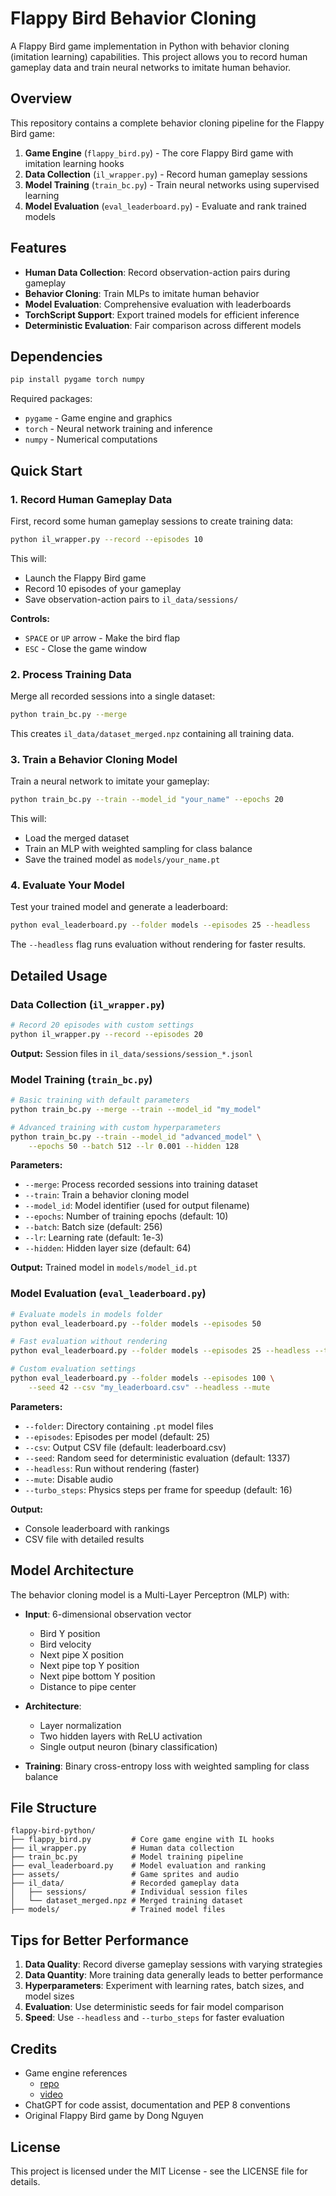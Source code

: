 # Flappy Bird Behavior Cloning

A Flappy Bird game implementation in Python with behavior cloning (imitation learning) capabilities. This project allows you to record human gameplay data and train neural networks to imitate human behavior.

## Overview

This repository contains a complete behavior cloning pipeline for the Flappy Bird game:

1. **Game Engine** (`flappy_bird.py`) - The core Flappy Bird game with imitation learning hooks
2. **Data Collection** (`il_wrapper.py`) - Record human gameplay sessions
3. **Model Training** (`train_bc.py`) - Train neural networks using supervised learning
4. **Model Evaluation** (`eval_leaderboard.py`) - Evaluate and rank trained models

## Features

- **Human Data Collection**: Record observation-action pairs during gameplay
- **Behavior Cloning**: Train MLPs to imitate human behavior
- **Model Evaluation**: Comprehensive evaluation with leaderboards
- **TorchScript Support**: Export trained models for efficient inference
- **Deterministic Evaluation**: Fair comparison across different models

## Dependencies

```bash
pip install pygame torch numpy
```

Required packages:
- `pygame` - Game engine and graphics
- `torch` - Neural network training and inference
- `numpy` - Numerical computations

## Quick Start

### 1. Record Human Gameplay Data

First, record some human gameplay sessions to create training data:

```bash
python il_wrapper.py --record --episodes 10
```

This will:
- Launch the Flappy Bird game
- Record 10 episodes of your gameplay
- Save observation-action pairs to `il_data/sessions/`

**Controls:**
- `SPACE` or `UP` arrow - Make the bird flap
- `ESC` - Close the game window

### 2. Process Training Data

Merge all recorded sessions into a single dataset:

```bash
python train_bc.py --merge
```

This creates `il_data/dataset_merged.npz` containing all training data.

### 3. Train a Behavior Cloning Model

Train a neural network to imitate your gameplay:

```bash
python train_bc.py --train --model_id "your_name" --epochs 20
```

This will:
- Load the merged dataset
- Train an MLP with weighted sampling for class balance
- Save the trained model as `models/your_name.pt`

### 4. Evaluate Your Model

Test your trained model and generate a leaderboard:

```bash
python eval_leaderboard.py --folder models --episodes 25 --headless
```

The `--headless` flag runs evaluation without rendering for faster results.

## Detailed Usage

### Data Collection (`il_wrapper.py`)

```bash
# Record 20 episodes with custom settings
python il_wrapper.py --record --episodes 20
```

**Output:** Session files in `il_data/sessions/session_*.jsonl`

### Model Training (`train_bc.py`)

```bash
# Basic training with default parameters
python train_bc.py --merge --train --model_id "my_model"

# Advanced training with custom hyperparameters
python train_bc.py --train --model_id "advanced_model" \
    --epochs 50 --batch 512 --lr 0.001 --hidden 128
```

**Parameters:**
- `--merge`: Process recorded sessions into training dataset
- `--train`: Train a behavior cloning model
- `--model_id`: Model identifier (used for output filename)
- `--epochs`: Number of training epochs (default: 10)
- `--batch`: Batch size (default: 256)
- `--lr`: Learning rate (default: 1e-3)
- `--hidden`: Hidden layer size (default: 64)

**Output:** Trained model in `models/model_id.pt`

### Model Evaluation (`eval_leaderboard.py`)

```bash
# Evaluate models in models folder
python eval_leaderboard.py --folder models --episodes 50

# Fast evaluation without rendering
python eval_leaderboard.py --folder models --episodes 25 --headless --turbo_steps 32

# Custom evaluation settings
python eval_leaderboard.py --folder models --episodes 100 \
    --seed 42 --csv "my_leaderboard.csv" --headless --mute
```

**Parameters:**
- `--folder`: Directory containing `.pt` model files
- `--episodes`: Episodes per model (default: 25)
- `--csv`: Output CSV file (default: leaderboard.csv)
- `--seed`: Random seed for deterministic evaluation (default: 1337)
- `--headless`: Run without rendering (faster)
- `--mute`: Disable audio
- `--turbo_steps`: Physics steps per frame for speedup (default: 16)

**Output:** 
- Console leaderboard with rankings
- CSV file with detailed results

## Model Architecture

The behavior cloning model is a Multi-Layer Perceptron (MLP) with:

- **Input**: 6-dimensional observation vector
  - Bird Y position
  - Bird velocity
  - Next pipe X position
  - Next pipe top Y position
  - Next pipe bottom Y position
  - Distance to pipe center

- **Architecture**:
  - Layer normalization
  - Two hidden layers with ReLU activation
  - Single output neuron (binary classification)

- **Training**: Binary cross-entropy loss with weighted sampling for class balance

## File Structure

```
flappy-bird-python/
├── flappy_bird.py         # Core game engine with IL hooks
├── il_wrapper.py          # Human data collection
├── train_bc.py            # Model training pipeline
├── eval_leaderboard.py    # Model evaluation and ranking
├── assets/                # Game sprites and audio
├── il_data/               # Recorded gameplay data
│   ├── sessions/          # Individual session files
│   └── dataset_merged.npz # Merged training dataset
├── models/                # Trained model files
```

## Tips for Better Performance

1. **Data Quality**: Record diverse gameplay sessions with varying strategies
2. **Data Quantity**: More training data generally leads to better performance
3. **Hyperparameters**: Experiment with learning rates, batch sizes, and model sizes
4. **Evaluation**: Use deterministic seeds for fair model comparison
5. **Speed**: Use `--headless` and `--turbo_steps` for faster evaluation

## Credits

- Game engine references
  - [repo](https://github.com/LeonMarqs/Flappy-bird-python) 
  - [video](https://www.youtube.com/watch?v=UZg49z76cLw&list=PL8ui5HK3oSiF7ZFfwYokCD5myWYhGH24A)
- ChatGPT for code assist, documentation and PEP 8 conventions 
- Original Flappy Bird game by Dong Nguyen

## License

This project is licensed under the MIT License - see the LICENSE file for details.



